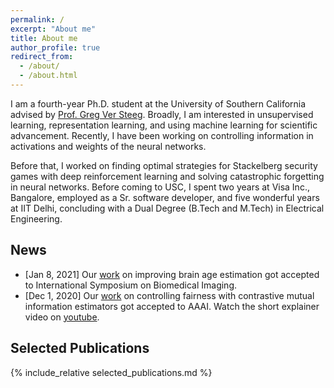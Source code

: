 ```yaml
---
permalink: /
excerpt: "About me"
title: About me
author_profile: true
redirect_from:
  - /about/
  - /about.html
---
```


<!-- <head>
  <link rel="stylesheet" href="/assets/css/custom.css">
</head> -->


I am a fourth-year Ph.D. student at the University of Southern California advised by [Prof. Greg Ver Steeg](https://www.isi.edu/people/gregv/about). Broadly, I am interested in unsupervised learning, representation learning, and using machine learning for scientific advancement. Recently, I have been working on controlling information in activations and weights of the neural networks.

Before that, I worked on finding optimal strategies for Stackelberg security games with deep reinforcement learning and solving catastrophic forgetting in neural networks. Before coming to USC, I spent two years at Visa Inc., Bangalore, employed as a Sr. software developer, and five wonderful years at IIT Delhi, concluding with a Dual Degree (B.Tech and M.Tech) in Electrical Engineering.

## News

- [Jan 8, 2021] Our [work](/assets/papers/gupta2021ISBI.pdf) on improving brain age estimation got accepted to International Symposium on Biomedical Imaging.
- [Dec 1, 2020] Our [work](https://arxiv.org/abs/2101.04108) on controlling fairness with contrastive mutual information estimators got accepted to AAAI. Watch the short explainer video on [youtube](https://youtu.be/f_paYisG3yo).



## Selected Publications
{% include_relative selected_publications.md %}




